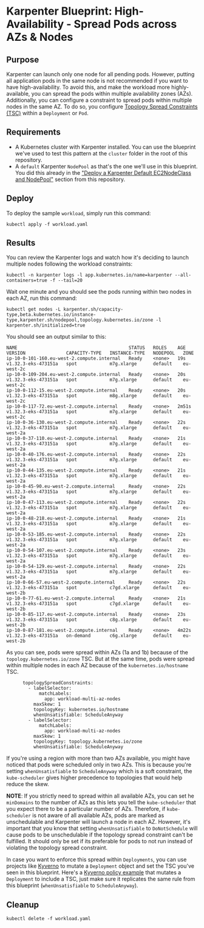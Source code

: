 # Karpenter Blueprint: High-Availability - Spread Pods across AZs & Nodes

## Purpose
Karpenter can launch only one node for all pending pods. However, putting all application pods in the same node is not recommended if you want to have high-availability. To avoid this, and make the workload more highly-available, you can spread the pods within multiple availability zones (AZs). Additionally, you can configure a constraint to spread pods within multiple nodes in the same AZ. To do so, you configure [Topology Spread Constraints (TSC)](https://kubernetes.io/docs/concepts/scheduling-eviction/topology-spread-constraints/) within a `Deployment` or `Pod`.

## Requirements

* A Kubernetes cluster with Karpenter installed. You can use the blueprint we've used to test this pattern at the `cluster` folder in the root of this repository.
* A `default` Karpenter `NodePool` as that's the one we'll use in this blueprint. You did this already in the ["Deploy a Karpenter Default EC2NodeClass and NodePool"](../../README.md) section from this repository.

## Deploy

To deploy the sample `workload`, simply run this command:

```
kubectl apply -f workload.yaml
```

## Results

You can review the Karpenter logs and watch how it's deciding to launch multiple nodes following the workload constraints:

```
kubectl -n karpenter logs -l app.kubernetes.io/name=karpenter --all-containers=true -f --tail=20
```

Wait one minute and you should see the pods running within two nodes in each AZ, run this command:

```
kubectl get nodes -L karpenter.sh/capacity-type,beta.kubernetes.io/instance-type,karpenter.sh/nodepool,topology.kubernetes.io/zone -l karpenter.sh/initialized=true
```

You should see an output similar to this:

```
NAME                                         STATUS   ROLES    AGE     VERSION               CAPACITY-TYPE   INSTANCE-TYPE   NODEPOOL   ZONE
ip-10-0-101-160.eu-west-2.compute.internal   Ready    <none>   19s     v1.32.3-eks-473151a   spot            m7g.xlarge      default    eu-west-2c
ip-10-0-109-204.eu-west-2.compute.internal   Ready    <none>   20s     v1.32.3-eks-473151a   spot            m7g.xlarge      default    eu-west-2c
ip-10-0-112-15.eu-west-2.compute.internal    Ready    <none>   20s     v1.32.3-eks-473151a   spot            m8g.xlarge      default    eu-west-2c
ip-10-0-117-72.eu-west-2.compute.internal    Ready    <none>   2m51s   v1.32.3-eks-473151a   spot            m7g.xlarge      default    eu-west-2c
ip-10-0-36-130.eu-west-2.compute.internal    Ready    <none>   22s     v1.32.3-eks-473151a   spot            m7g.xlarge      default    eu-west-2a
ip-10-0-37-110.eu-west-2.compute.internal    Ready    <none>   21s     v1.32.3-eks-473151a   spot            m7g.xlarge      default    eu-west-2a
ip-10-0-40-176.eu-west-2.compute.internal    Ready    <none>   22s     v1.32.3-eks-473151a   spot            m7g.xlarge      default    eu-west-2a
ip-10-0-44-135.eu-west-2.compute.internal    Ready    <none>   21s     v1.32.3-eks-473151a   spot            m7g.xlarge      default    eu-west-2a
ip-10-0-45-90.eu-west-2.compute.internal     Ready    <none>   22s     v1.32.3-eks-473151a   spot            m7g.xlarge      default    eu-west-2a
ip-10-0-47-113.eu-west-2.compute.internal    Ready    <none>   22s     v1.32.3-eks-473151a   spot            m7g.xlarge      default    eu-west-2a
ip-10-0-48-218.eu-west-2.compute.internal    Ready    <none>   21s     v1.32.3-eks-473151a   spot            m7g.xlarge      default    eu-west-2a
ip-10-0-53-185.eu-west-2.compute.internal    Ready    <none>   22s     v1.32.3-eks-473151a   spot            m7g.xlarge      default    eu-west-2a
ip-10-0-54-107.eu-west-2.compute.internal    Ready    <none>   23s     v1.32.3-eks-473151a   spot            m7g.xlarge      default    eu-west-2a
ip-10-0-54-129.eu-west-2.compute.internal    Ready    <none>   22s     v1.32.3-eks-473151a   spot            m7g.xlarge      default    eu-west-2a
ip-10-0-66-57.eu-west-2.compute.internal     Ready    <none>   22s     v1.32.3-eks-473151a   spot            c7gd.xlarge     default    eu-west-2b
ip-10-0-77-61.eu-west-2.compute.internal     Ready    <none>   21s     v1.32.3-eks-473151a   spot            c7gd.xlarge     default    eu-west-2b
ip-10-0-85-117.eu-west-2.compute.internal    Ready    <none>   23s     v1.32.3-eks-473151a   spot            c8g.xlarge      default    eu-west-2b
ip-10-0-87-181.eu-west-2.compute.internal    Ready    <none>   4m22s   v1.32.3-eks-473151a   on-demand       c6g.xlarge      default    eu-west-2b
```

As you can see, pods were spread within AZs (1a and 1b) because of the `topology.kubernetes.io/zone` TSC. But at the same time, pods were spread within multiple nodes in each AZ because of the `kubernetes.io/hostname` TSC.

```
      topologySpreadConstraints:
        - labelSelector:
            matchLabels:
              app: workload-multi-az-nodes
          maxSkew: 1
          topologyKey: kubernetes.io/hostname
          whenUnsatisfiable: ScheduleAnyway
        - labelSelector:
            matchLabels:
              app: workload-multi-az-nodes
          maxSkew: 1
          topologyKey: topology.kubernetes.io/zone
          whenUnsatisfiable: ScheduleAnyway
```

If you're using a region with more than two AZs available, you might have noticed that pods were scheduled only in two AZs. This is because you're setting `whenUnsatisfiable` to `ScheduleAnyway` which is a soft constraint, the `kube-scheduler` gives higher precedence to topologies that would help reduce the skew.

**NOTE**: If you strictly need to spread within all available AZs, you can set he `minDomains` to the number of AZs as this lets you tell the `kube-scheduler` that you expect there to be a particular number of AZs. Therefore, if `kube-scheduler` is not aware of all available AZs, pods are marked as unschedulable and Karpenter will launch a node in each AZ. However, it's important that you know that setting `whenUnsatisfiable` to `DoNotSchedule` will cause pods to be unschedulable if the topology spread constraint can't be fulfilled. It should only be set if its preferable for pods to not run instead of violating the topology spread constraint.

In case you want to enforce this spread within `Deployments`, you can use projects like [Kyverno](https://kyverno.io) to mutate a `Deployment` object and set the TSC you've seen in this blueprint. Here's a [Kyverno policy example](https://kyverno.io/policies/other/s-z/spread-pods-across-topology/spread-pods-across-topology/) that mutates a `Deployment` to include a TSC, just make sure it replicates the same rule from this blueprint (`whenUnsatisfiable` to `ScheduleAnyway`).
 
## Cleanup

```
kubectl delete -f workload.yaml
```